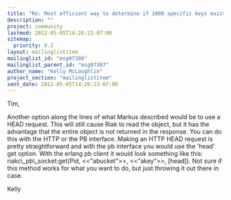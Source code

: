 ```yaml
---
title: "Re: Most efficient way to determine if 1000 specific keys exist?"
description: ""
project: community
lastmod: 2012-05-05T14:26:23-07:00
sitemap:
  priority: 0.2
layout: mailinglistitem
mailinglist_id: "msg07388"
mailinglist_parent_id: "msg07387"
author_name: "Kelly McLaughlin"
project_section: "mailinglistitem"
sent_date: 2012-05-05T14:26:23-07:00
---
```



Tim,

Another option along the lines of what Markus described would be to use a HEAD 
request. This will still cause Riak to read the object, but it has the 
advantage that the entire object is not returned in the response. You can do 
this with the HTTP or the PB interface. Making an HTTP HEAD request is pretty 
straightforward and with the pb interface you would use the 'head' get option. 
With the erlang pb client it would look something like this: 
riakc\\_pb\\_socket:get(Pid, &lt;&lt;"abucket"&gt;&gt;, &lt;&lt;"akey"&gt;&gt;, [head]). Not sure if this 
method works for what you want to do, but just throwing it out there in case. 

Kelly

